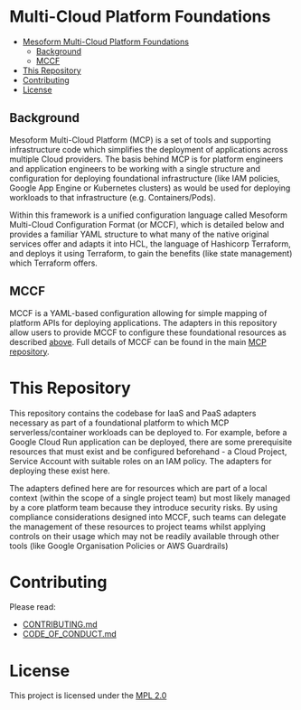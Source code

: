 # Multi-Cloud Platform Foundations

* [Mesoform Multi-Cloud Platform Foundations](#multi-cloud-platform-foundations)
  * [Background](#Background)
  * [MCCF](#MCCF)
* [This Repository](#this-repository)
* [Contributing](#Contributing)
* [License](#License)  

## Background
Mesoform Multi-Cloud Platform (MCP) is a set of tools and supporting infrastructure code which simplifies the deployment
of applications across multiple Cloud providers. The basis behind MCP is for platform engineers and application
engineers to be working with a single structure and configuration for deploying foundational infrastructure (like IAM
policies, Google App Engine or Kubernetes clusters) as would be used for deploying workloads to that infrastructure
(e.g. Containers/Pods).

Within this framework is a unified configuration language called Mesoform Multi-Cloud Configuration Format (or MCCF),
which is detailed below and provides a familiar YAML structure to what many of the native original services offer and
adapts it into HCL, the language of Hashicorp Terraform, and deploys it using Terraform, to gain the benefits (like
state management) which Terraform offers.


## MCCF
MCCF is a YAML-based configuration allowing for simple mapping of platform APIs for deploying applications. The adapters 
in this repository allow users to provide MCCF to configure these foundational resources as described [above](#this-repository).
Full details of MCCF can be found in the main [MCP repository](https://github.com/mesoform/Multi-Cloud-Platform).


# This Repository
This repository contains the codebase for IaaS and PaaS adapters necessary as part of a foundational platform to which 
MCP serverless/container workloads can be deployed to. For example, before a Google Cloud Run application can be deployed, 
there are some prerequisite resources that must exist and be configured beforehand - a Cloud Project, Service Account with 
suitable roles on an IAM policy. The adapters for deploying these exist here.

The adapters defined here are for resources which are part of a local context (within the scope of a single project team) 
but most likely managed by a core platform team because they introduce security risks. By using compliance considerations 
designed into MCCF, such teams can delegate the management of these resources to project teams whilst applying controls 
on their usage which may not be readily available through other tools (like Google Organisation Policies or AWS Guardrails)


# Contributing
Please read:

* [CONTRIBUTING.md](https://github.com/mesoform/documentation/blob/master/CONTRIBUTING.md)
* [CODE_OF_CONDUCT.md](https://github.com/mesoform/documentation/blob/master/CODE_OF_CONDUCT.md)


# License
This project is licensed under the [MPL 2.0](https://www.mozilla.org/en-US/MPL/2.0/FAQ/)
